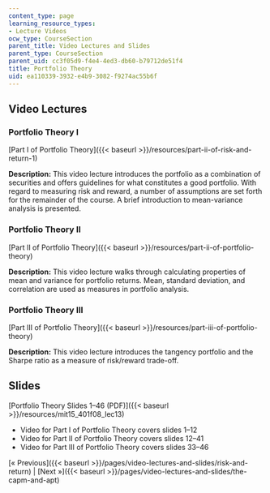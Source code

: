 ```yaml
---
content_type: page
learning_resource_types:
- Lecture Videos
ocw_type: CourseSection
parent_title: Video Lectures and Slides
parent_type: CourseSection
parent_uid: cc3f05d9-f4e4-4ed3-db60-b79712de51f4
title: Portfolio Theory
uid: ea110339-3932-e4b9-3082-f9274ac55b6f
---
```


Video Lectures
--------------

### Portfolio Theory I

[Part I of Portfolio Theory]({{< baseurl >}}/resources/part-ii-of-risk-and-return-1)

**Description:** This video lecture introduces the portfolio as a combination of securities and offers guidelines for what constitutes a good portfolio. With regard to measuring risk and reward, a number of assumptions are set forth for the remainder of the course. A brief introduction to mean-variance analysis is presented.

### Portfolio Theory II

[Part II of Portfolio Theory]({{< baseurl >}}/resources/part-ii-of-portfolio-theory)

**Description:** This video lecture walks through calculating properties of mean and variance for portfolio returns. Mean, standard deviation, and correlation are used as measures in portfolio analysis.

### Portfolio Theory III

[Part III of Portfolio Theory]({{< baseurl >}}/resources/part-iii-of-portfolio-theory)

**Description:** This video lecture introduces the tangency portfolio and the Sharpe ratio as a measure of risk/reward trade-off.

Slides
------

[Portfolio Theory Slides 1–46 (PDF)]({{< baseurl >}}/resources/mit15_401f08_lec13)

*   Video for Part I of Portfolio Theory covers slides 1–12
*   Video for Part II of Portfolio Theory covers slides 12–41
*   Video for Part III of Portfolio Theory covers slides 33–46

[« Previous]({{< baseurl >}}/pages/video-lectures-and-slides/risk-and-return) | [Next »]({{< baseurl >}}/pages/video-lectures-and-slides/the-capm-and-apt)